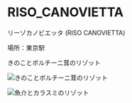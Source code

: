 # RISO_CANOVIETTA
リーゾカノビエッタ (RISO CANOVIETTA)

場所：東京駅

きのことボルチーニ茸のリゾット

![きのことボルチーニ茸のリゾット](https://user-images.githubusercontent.com/20723919/107118250-2266b580-68c3-11eb-8193-c1acff823273.JPG)

![魚介とカラスミのリゾット](https://user-images.githubusercontent.com/20723919/108644399-1c431c80-74f2-11eb-8636-af58d2a795d0.jpg)
